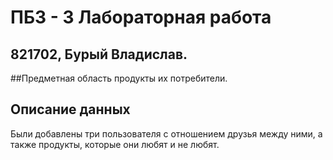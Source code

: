 # ПБЗ - 3 Лабораторная работа
## 821702, Бурый Владислав.

##Предметная область продукты их потребители.

## Описание данных
Были добавлены три пользователя с отношением друзья между ними, а также продукты, которые они любят и не любят.
